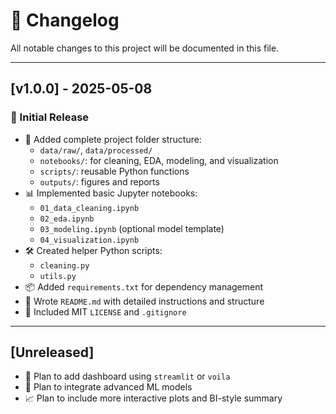 # 📜 Changelog

All notable changes to this project will be documented in this file.

---

## [v1.0.0] - 2025-05-08

### 🎉 Initial Release

- 📂 Added complete project folder structure:
  - `data/raw/`, `data/processed/`
  - `notebooks/`: for cleaning, EDA, modeling, and visualization
  - `scripts/`: reusable Python functions
  - `outputs/`: figures and reports
- 📊 Implemented basic Jupyter notebooks:
  - `01_data_cleaning.ipynb`
  - `02_eda.ipynb`
  - `03_modeling.ipynb` (optional model template)
  - `04_visualization.ipynb`
- 🛠 Created helper Python scripts:
  - `cleaning.py`
  - `utils.py`
- 📦 Added `requirements.txt` for dependency management
- 📖 Wrote `README.md` with detailed instructions and structure
- 🧾 Included MIT `LICENSE` and `.gitignore`

---

## [Unreleased]

- 📌 Plan to add dashboard using `streamlit` or `voila`
- 🤖 Plan to integrate advanced ML models
- 📈 Plan to include more interactive plots and BI-style summary
